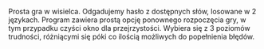 Prosta gra w wisielca. Odgadujemy hasło z dostępnych słów, losowane w 2 językach. Program zawiera prostą opcję ponownego rozpoczęcia gry, w tym przypadku czyści okno dla przejrzystości. Wybiera się z 3 poziomów trudności, różniącymi się póki co ilością możliwych do popełnienia błędów.
